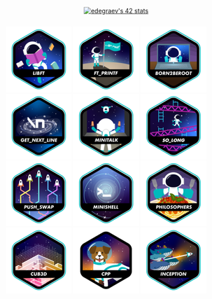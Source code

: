 <div align="center" style="display: grid; place-content: center;">

[![edegraev's 42 stats](https://badge.mediaplus.ma/darkblue/edegraev?1337Badge=off&UM6P=off)](https://github.com/oakoudad/badge42)

</div>

[<img src="https://github.com/EnzoDeg42/.github/blob/main/badges/libfte.png"/>](https://github.com/enzodeg42/libft)
[<img src="https://github.com/EnzoDeg42/.github/blob/main/badges/ft_printfe.png"/>](https://github.com/enzodeg42/ft_printf)
[<img src="https://github.com/EnzoDeg42/.github/blob/main/badges/born2beroote.png"/>](https://github.com/enzodeg42/born2beroot)
[<img src="https://github.com/EnzoDeg42/.github/blob/main/badges/get_next_linee.png"/>](https://github.com/enzodeg42/get_next_line)
[<img src="https://github.com/EnzoDeg42/.github/blob/main/badges/minitalke.png"/>](https://github.com/enzodeg42/minitalk)
[<img src="https://github.com/EnzoDeg42/.github/blob/main/badges/so_longe.png"/>](https://github.com/enzodeg42/so_long)
[<img src="https://github.com/EnzoDeg42/.github/blob/main/badges/push_swape.png"/>](https://github.com/enzodeg42/push_swap)
[<img src="https://github.com/EnzoDeg42/.github/blob/main/badges/minishelle.png"/>](https://github.com/enzodeg42/minishell)
[<img src="https://github.com/EnzoDeg42/.github/blob/main/badges/philosopherse.png"/>](https://github.com/enzodeg42/philosophers)
[<img src="https://github.com/EnzoDeg42/.github/blob/main/badges/cub3de.png"/>](https://github.com/enzodeg42/cub3d)
[<img src="https://github.com/EnzoDeg42/.github/blob/main/badges/cppn.png"/>](https://github.com/enzodeg42/CPP-Modules)
[<img src="https://github.com/EnzoDeg42/.github/blob/main/badges/inceptione.png"/>](https://github.com/enzodeg42/inception)
